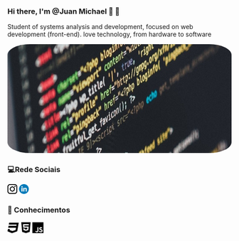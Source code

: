 ### Hi there, I'm @Juan Michael 👋  🤖
 Student of systems analysis and development,
 focused on web development (front-end).
 love technology, from hardware to software

<div class="container">
<img src="profile-img.jpg"height="245" width="850" style="border-radius:10%">
</div>

### 💻Rede Sociais

[<img src="/icons/logo-instagram.svg" width="22">](https://www.instagram.com/jmichael__00/)
[<img src="/icons/logo-linkedin.svg" width="22">](https://www.linkedin.com/in/juan-michael-2979a016a/)

### 📖 Conhecimentos

[<img src="/language/css3-brands.svg" width="27">](https://github.com/Juanmichael00/Login-Instagram-Flexbox.git)
<img src="/language/html5-brands.svg" width="21">
<img src="/language/js-brands.svg" width="25">


